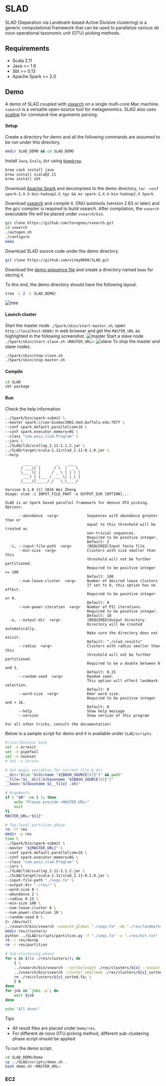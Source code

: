 # SLAD

SLAD (Separation via Landmark-based Active Divisive clustering) is a generic computational framework that can be used to parallelize various _de novo_ operational taxonomic unit (OTU) picking methods.

## Requirements

* Scala 2.11
* Java >= 1.6
* Sbt >= 0.13
* Apache Spark >= 2.0

## Demo

A demo of SLAD coupled with [vsearch](https://github.com/torognes/vsearch) on a single multi-core Mac machine.
`vsearch` is a versatile open-source tool for metagenomics.
SLAD also uses [scallop](https://github.com/scallop/scallop) for command-line arguments parsing.

#### Setup

Create a directory for demo and all the following commands are assumed to be run under this directory.
```bash
mkdir SLAD_DEMO && cd SLAD_DEMO
```

Install `Java`, `Scala`, `Sbt` using [`Homebrew`](https://brew.sh/).

```bash
brew cask install java
brew install scala@2.11
brew install sbt
```

Download [Apache Spark](https://spark.apache.org/downloads.html) and decompress to the demo directory, `tar -xzvf spark-2.X.X-bin-hadoop2.X.tgz && mv spark-2.X.X-bin-hadoop2.X Spark`.

Download [vsearch](https://github.com/torognes/vsearch) and compile it. 
GNU autotools (version 2.63 or later) and the gcc compiler is required to build vsearch.
After compilation, the `vsearch` executable file will be placed under `vsearch/bin`.
```bash
git clone https://github.com/torognes/vsearch.git
cd vsearch
./autogen.sh
./configure
make
```

Download SLAD source code under the demo directory.
```bash
git clone https://github.com/vitmy0000/SLAD.git
```

Download the [demo sequence file](https://buffalo.box.com/s/jm18zyifyeqbb3773w2tsp6bcze3dugt) and create a directory named `Demo` for storing it.

To this end, the demo directory should have the following layout.
```bash
tree -L 2 -C SLAD_DEMO/
```

![tree](misc/tree.png)

#### Launch cluster

Start the master node `./Spark/sbin/start-master.sh`, open `http://localhost:8080/` in web browser and get the `MASTER_URL` as highlighted in the following screenshot.
![master](misc/master.png)
Start a slave node `./Spark/sbin/start-slave.sh <MASTER_URL>`.
![slave](misc/slave.png)
To stop the master and slave nodes.
```bash
./Spark/sbin/stop-slave.sh
./Spark/sbin/stop-master.sh
```

#### Compile
```bash
cd SLAD
sbt package
```

#### Run

Check the help information
```bash
../Spark/bin/spark-submit \
--master spark://coe-biomac3002.med.buffalo.edu:7077 \
--conf spark.default.parallelism=16 \
--conf spark.executor.memory=8G \
--class "com.weiz.slad.Program" \
--jars \
../SLAD/lib/scallop_2.11-2.1.2.jar \
../SLAD/target/scala-2.11/slad_2.11-0.1.0.jar \
--help
```

```
        ____  _        _    ____
       / ___|| |      / \  |  _ \
       \___ \| |     / _ \ | | | |
        ___) | |___ / ___ \| |_| |
       |____/|_____/_/   \_\____/

Version 0.1.0 (C) 2016 Wei Zheng
Usage: slad -i INPUT_FILE_PAHT -o OUTPUT_DIR [OPTION]...

SLAD is an Spark based parallel framework for denovo OTU picking.
Options:

      --abundance  <arg>             Sequences with abundance greater than or
                                     equal to this threshold will be treated as
                                     non-trivial sequences.
                                     Required to be posotive integer.
                                     Default: 2
  -i, --input-file-path  <arg>       (REQUIRED)Input fasta file.
      --min-size  <arg>              Clusters with size smaller than this
                                     threshold will not be further partitioned.
                                     Required to be positive integer >= 100
                                     Default: 100
      --num-leave-cluster  <arg>     Number of desired leave clusters
                                     If set to 0, this option has no effect.
                                     Required to be posotive integer or 0.
                                     Default: 0
      --num-power-iteration  <arg>   Number of PIC iterations.
                                     Required to be posotive integer.
                                     Default: 10
  -o, --output-dir  <arg>            (REQUIRED)Output directory.
                                     Directory will be created automatically.
                                     Make sure the directory does not exisit.
                                     Default: "./slad_results"
      --radius  <arg>                Clusters with radius smaller than this
                                     threshold will not be further partitioned.
                                     Required to be a double between 0 and 1.
                                     Default: 0.15
      --random-seed  <arg>           Random seed.
                                     This option will effect landmark selection.
                                     Default: 0
      --word-size  <arg>             Kmer word size.
                                     Required to be positive integer and < 16.
                                     Default: 8
      --help                         Show help message
      --version                      Show version of this program

For all other tricks, consult the documentation!
```

Below is a sample script for demo and it is available under `SLAD/scripts`.
```bash
#!/usr/bin/env bash
set -o errexit
set -o pipefail
set -o nounset
# set -o xtrace

# Set magic variables for current file & dir
__dir="$(cd "$(dirname "${BASH_SOURCE[0]}")" && pwd)"
__file="${__dir}/$(basename "${BASH_SOURCE[0]}")"
__base="$(basename ${__file} .sh)"

# Arguments
if [ "$#" -ne 1 ]; then
    echo "Please provide <MASTER_URL>"
    exit
fi
MASTER_URL="${1}"

# Top-level partition phase
rm -rf res
mkdir -p res
time \
../Spark/bin/spark-submit \
--master "${MASTER_URL}" \
--conf spark.default.parallelism=16 \
--conf spark.executor.memory=8G \
--class "com.weiz.slad.Program" \
--jars \
../SLAD/lib/scallop_2.11-2.1.2.jar \
../SLAD/target/scala-2.11/slad_2.11-0.1.0.jar \
--input-file-path "./seqs.fa" \
--output-dir "./res/" \
--word-size 8 \
--abundance 2 \
--radius 0.15 \
--min-size 100 \
--num-leave-cluster 8 \
--num-power-iteration 10 \
--random-seed 0 \
2> /dev/null 
../vsearch/bin/vsearch -usearch_global "./seqs.fa" -db "./res/landmarks.fa" -id 0.6 -blast6out "./res/hit.txt" -strand plus -threads 4
mkdir res/clusters/
python ../SLAD/scripts/partition.py -f "./seqs.fa" -u "./res/hit.txt" -o "./res/clusters" -c "./res/sub_count.txt"
rm -r res/derep
rm -r res/partition

# Sub-clustering phase
for x in $(ls ./res/clusters/); do
    { \
    ../vsearch/bin/vsearch --sortbylength ./res/clusters/${x} --output ./res/clusters/${x}_sorted.fa; \
    ../vsearch/bin/vsearch -cluster_smallmem ./res/clusters/${x}_sorted.fa -id 0.97 -centroids ./res/clusters/${x}_centroids.fa -userout ./res/clusters/${x}_user.txt -userfields query+target+id; \
    rm ./res/clusters/${x}_sorted.fa; \
    } &
done
for job in `jobs -p`; do
    wait $job
done

echo 'All done!'
```

Tips
* All result files are placed under `Demo/res`.
* For different _de novo_ OTU picking method, different sub-clustering phase script should be applied

To run the demo script.
```bash
cd SLAD_DEMO/Demo
cp ../SLAD/scripts/demo.sh .
bash demo.sh <MASTER_URL>
```

### EC2
